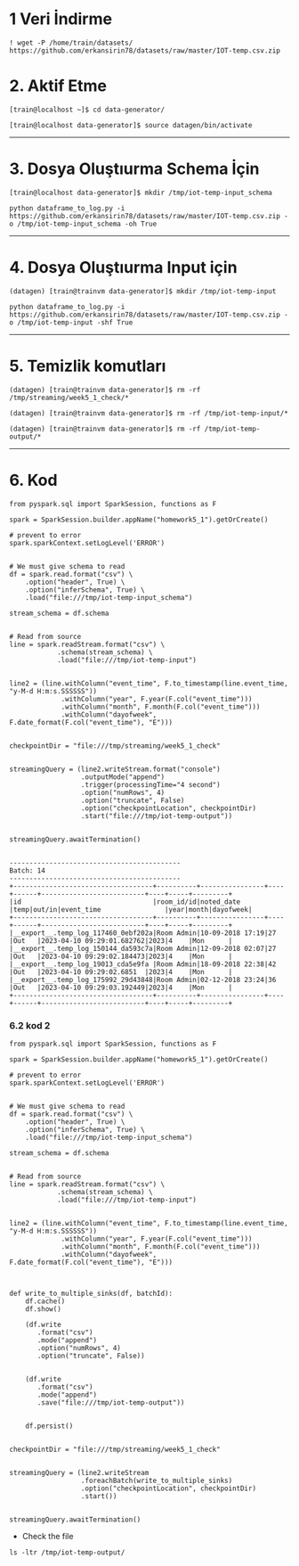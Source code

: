  # 1 Veri İndirme
 ```
 ! wget -P /home/train/datasets/  https://github.com/erkansirin78/datasets/raw/master/IOT-temp.csv.zip
 ```
 
 # 2. Aktif Etme
 ```
 [train@localhost ~]$ cd data-generator/
 
 [train@localhost data-generator]$ source datagen/bin/activate
 ```
 
-----------------------------------------------------------------------------------------------------------------------------------------------------------------------
 
# 3. Dosya Oluştıurma Schema İçin
```
[train@localhost data-generator]$ mkdir /tmp/iot-temp-input_schema
```
 
```
python dataframe_to_log.py -i https://github.com/erkansirin78/datasets/raw/master/IOT-temp.csv.zip -o /tmp/iot-temp-input_schema -oh True
```
 
 
-----------------------------------------------------------------------------------------------------------------------------------------------------------------------

# 4. Dosya Oluştıurma Input için 

``` 
(datagen) [train@trainvm data-generator]$ mkdir /tmp/iot-temp-input 
``` 
``` 
python dataframe_to_log.py -i https://github.com/erkansirin78/datasets/raw/master/IOT-temp.csv.zip -o /tmp/iot-temp-input -shf True
``` 
 
 
-----------------------------------------------------------------------------------------------------------------------------------------------------------------------

# 5. Temizlik komutları

``` 
(datagen) [train@trainvm data-generator]$ rm -rf /tmp/streaming/week5_1_check/*
``` 
 
``` 
(datagen) [train@trainvm data-generator]$ rm -rf /tmp/iot-temp-input/*
``` 
 
``` 
(datagen) [train@trainvm data-generator]$ rm -rf /tmp/iot-temp-output/*
```
-----------------------------------------------------------------------------------------------------------------------------------------------------------------------

# 6. Kod

```
from pyspark.sql import SparkSession, functions as F

spark = SparkSession.builder.appName("homework5_1").getOrCreate()

# prevent to error
spark.sparkContext.setLogLevel('ERROR')


# We must give schema to read
df = spark.read.format("csv") \
    .option("header", True) \
    .option("inferSchema", True) \
    .load("file:///tmp/iot-temp-input_schema")

stream_schema = df.schema


# Read from source
line = spark.readStream.format("csv") \
            .schema(stream_schema) \
            .load("file:///tmp/iot-temp-input")


line2 = (line.withColumn("event_time", F.to_timestamp(line.event_time, "y-M-d H:m:s.SSSSSS"))
             .withColumn("year", F.year(F.col("event_time")))
             .withColumn("month", F.month(F.col("event_time")))
             .withColumn("dayofweek", F.date_format(F.col("event_time"), "E")))


checkpointDir = "file:///tmp/streaming/week5_1_check"


streamingQuery = (line2.writeStream.format("console")
                  .outputMode("append")
                  .trigger(processingTime="4 second")
                  .option("numRows", 4)
                  .option("truncate", False)
                  .option("checkpointLocation", checkpointDir)
                  .start("file:///tmp/iot-temp-output"))


streamingQuery.awaitTermination()


```


```
-------------------------------------------
Batch: 14
-------------------------------------------
+-----------------------------------+----------+----------------+----+------+--------------------------+----+-----+---------+
|id                                 |room_id/id|noted_date      |temp|out/in|event_time                |year|month|dayofweek|
+-----------------------------------+----------+----------------+----+------+--------------------------+----+-----+---------+
|__export__.temp_log_117460_0ebf202a|Room Admin|10-09-2018 17:19|27  |Out   |2023-04-10 09:29:01.682762|2023|4    |Mon      |
|__export__.temp_log_150144_da593c7a|Room Admin|12-09-2018 02:07|27  |Out   |2023-04-10 09:29:02.184473|2023|4    |Mon      |
|__export__.temp_log_19013_cda5e9fa |Room Admin|18-09-2018 22:38|42  |Out   |2023-04-10 09:29:02.6851  |2023|4    |Mon      |
|__export__.temp_log_175992_29d43848|Room Admin|02-12-2018 23:24|36  |Out   |2023-04-10 09:29:03.192449|2023|4    |Mon      |
+-----------------------------------+----------+----------------+----+------+--------------------------+----+-----+---------+
```


### 6.2 kod 2

```
from pyspark.sql import SparkSession, functions as F

spark = SparkSession.builder.appName("homework5_1").getOrCreate()

# prevent to error
spark.sparkContext.setLogLevel('ERROR')


# We must give schema to read
df = spark.read.format("csv") \
    .option("header", True) \
    .option("inferSchema", True) \
    .load("file:///tmp/iot-temp-input_schema")

stream_schema = df.schema


# Read from source
line = spark.readStream.format("csv") \
            .schema(stream_schema) \
            .load("file:///tmp/iot-temp-input")


line2 = (line.withColumn("event_time", F.to_timestamp(line.event_time, "y-M-d H:m:s.SSSSSS"))
             .withColumn("year", F.year(F.col("event_time")))
             .withColumn("month", F.month(F.col("event_time")))
             .withColumn("dayofweek", F.date_format(F.col("event_time"), "E")))



def write_to_multiple_sinks(df, batchId):
    df.cache()
    df.show()

    (df.write
       .format("csv")
       .mode("append")
       .option("numRows", 4)
       .option("truncate", False))


    (df.write
       .format("csv")
       .mode("append")
       .save("file:///tmp/iot-temp-output"))


    df.persist()


checkpointDir = "file:///tmp/streaming/week5_1_check"


streamingQuery = (line2.writeStream
                  .foreachBatch(write_to_multiple_sinks)
                  .option("checkpointLocation", checkpointDir)
                  .start())


streamingQuery.awaitTermination()
```







- Check the file
```
ls -ltr /tmp/iot-temp-output/
```

 
